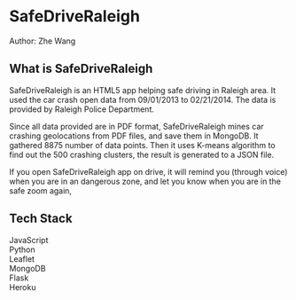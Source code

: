 SafeDriveRaleigh
================  
  
Author: Zhe Wang  
  
What is SafeDriveRaleigh  
---  
SafeDriveRaleigh is an HTML5 app helping safe driving in Raleigh area. It used the car crash open data from 09/01/2013 to 02/21/2014. The data is provided by Raleigh Police Department.  
  
Since all data provided are in PDF format, SafeDriveRaleigh mines car crashing geolocations from PDF files, and save them in MongoDB. It gathered 8875 number of data points. Then it uses K-means algorithm to find out the 500 crashing clusters, the result is generated to a JSON file.  
  
If you open SafeDriveRaleigh app on drive, it will remind you (through voice) when you are in an dangerous zone, and let you know when you are in the safe zoom again,
  
Tech Stack  
---  
JavaScript  
Python  
Leaflet  
MongoDB  
Flask  
Heroku
